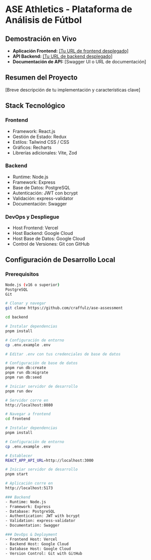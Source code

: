 # ASE Athletics - Plataforma de Análisis de Fútbol
## Demostración en Vivo
- **Aplicación Frontend:** [\[Tu URL de frontend desplegado\]](https://ase-assessment.vercel.app/)
- **API Backend:** [\[Tu URL de backend desplegado\]](https://mi-app-7069258062.europe-southwest1.run.app/)
- **Documentación de API:** [Swagger UI o URL de documentación]
## Resumen del Proyecto
[Breve descripción de tu implementación y características clave]
## Stack Tecnológico
### Frontend
- Framework: React.js
- Gestión de Estado: Redux 
- Estilos: Tailwind CSS / CSS
- Gráficos: Recharts
- Librerías adicionales: Vite, Zod
### Backend
- Runtime: Node.js
- Framework: Express 
- Base de Datos: PostgreSQL 
- Autenticación: JWT con bcrypt
- Validación: express-validator 
- Documentación: Swagger
### DevOps y Despliegue
- Host Frontend:  Vercel
- Host Backend: Google Cloud
- Host Base de Datos: Google Cloud
- Control de Versiones: Git con GitHub
## Configuración de Desarrollo Local
### Prerequisitos
```bash
Node.js (v16 o superior)
PostgreSQL
Git

# Clonar y navegar
git clone https://github.com/craffulz/ase-assessment

cd backend

# Instalar dependencias
pnpm install

# Configuración de entorno
cp .env.example .env

# Editar .env con tus credenciales de base de datos

# Configuración de base de datos
pnpm run db:create
pnpm run db:migrate
pnpm run db:seed

# Iniciar servidor de desarrollo
pnpm run dev

# Servidor corre en 
http://localhost:8080

# Navegar a frontend
cd frontend

# Instalar dependencias
pnpm install

# Configuración de entorno
cp .env.example .env

# Establecer 
REACT_APP_API_URL=http://localhost:3000

# Iniciar servidor de desarrollo
pnpm start

# Aplicación corre en 
http://localhost:5173

### Backend
- Runtime: Node.js
- Framework: Express
- Database: PostgreSQL
- Authentication: JWT with bcrypt
- Validation: express-validator 
- Documentation: Swagger 

### DevOps & Deployment
- Frontend Host: Vercel
- Backend Host: Google Cloud
- Database Host: Google Cloud
- Version Control: Git with GitHub